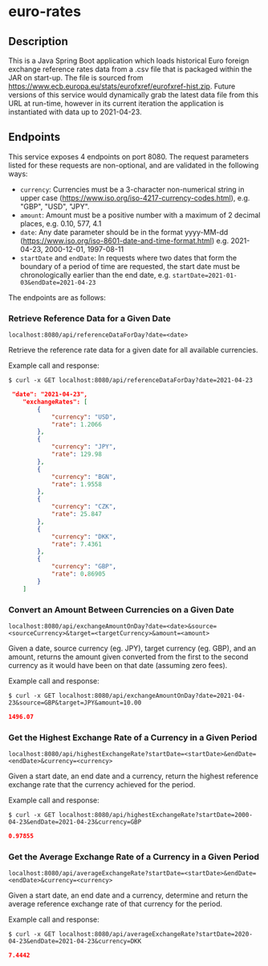 # euro-rates

## Description

This is a Java Spring Boot application which loads historical Euro foreign exchange reference rates data from a .csv file that is packaged within the JAR on start-up. The file is sourced from https://www.ecb.europa.eu/stats/eurofxref/eurofxref-hist.zip. Future versions of this service would dynamically grab the latest data file from this URL at run-time, however in its current iteration the application is instantiated with data up to 2021-04-23.

## Endpoints

This service exposes 4 endpoints on port 8080. The request parameters listed for these requests are non-optional, and are validated in the following ways:

* `currency`: Currencies must be a 3-character non-numerical string in upper case (https://www.iso.org/iso-4217-currency-codes.html), e.g. "GBP", "USD", "JPY".
* `amount`: Amount must be a positive number with a maximum of 2 decimal places, e.g. 0.10, 577, 4.1
* `date`: Any date parameter should be in the format yyyy-MM-dd (https://www.iso.org/iso-8601-date-and-time-format.html) e.g. 2021-04-23, 2000-12-01, 1997-08-11
* `startDate` and `endDate`: In requests where two dates that form the boundary of a period of time are requested, the start date must be chronologically earlier than the end date, e.g. `startDate=2021-01-03&endDate=2021-04-23`

The endpoints are as follows:

### Retrieve Reference Data for a Given Date

`localhost:8080/api/referenceDataForDay?date=<date>`

Retrieve the reference rate data for a given date for all available currencies.

Example call and response:

```ssh
$ curl -x GET localhost:8080/api/referenceDataForDay?date=2021-04-23
```

```json
 "date": "2021-04-23",
    "exchangeRates": [
        {
            "currency": "USD",
            "rate": 1.2066
        },
        {
            "currency": "JPY",
            "rate": 129.98
        },
        {
            "currency": "BGN",
            "rate": 1.9558
        },
        {
            "currency": "CZK",
            "rate": 25.847
        },
        {
            "currency": "DKK",
            "rate": 7.4361
        },
        {
            "currency": "GBP",
            "rate": 0.86905
        }
    ]
```

### Convert an Amount Between Currencies on a Given Date

`localhost:8080/api/exchangeAmountOnDay?date=<date>&source=<sourceCurrency>&target=<targetCurrency>&amount=<amount>`

Given a date, source currency (eg. JPY), target currency (eg. GBP), and an amount, returns the amount given converted from the first to the second currency as it would have been on that date (assuming zero fees).

Example call and response:

```ssh
$ curl -x GET localhost:8080/api/exchangeAmountOnDay?date=2021-04-23&source=GBP&target=JPY&amount=10.00
```
```json
1496.07
```

### Get the Highest Exchange Rate of a Currency in a Given Period

`localhost:8080/api/highestExchangeRate?startDate=<startDate>&endDate=<endDate>&currency=<currency>`

Given a start date, an end date and a currency, return the highest reference exchange rate that the currency achieved for the period.

Example call and response:

```ssh
$ curl -x GET localhost:8080/api/highestExchangeRate?startDate=2000-04-23&endDate=2021-04-23&currency=GBP
```
```json
0.97855
```

### Get the Average Exchange Rate of a Currency in a Given Period

`localhost:8080/api/averageExchangeRate?startDate=<startDate>&endDate=<endDate>&currency=<currency>`

Given a start date, an end date and a currency, determine and return the average reference exchange rate of that currency for the period.

Example call and response:

```ssh
$ curl -x GET localhost:8080/api/averageExchangeRate?startDate=2020-04-23&endDate=2021-04-23&currency=DKK
```
```json
7.4442
```

